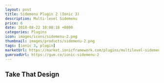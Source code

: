 ```yaml
---
layout: post
title: Sidemenu Plugin 2 (Ionic 3)
description: Multi-level Sidemenu
price: 6
date: 2018-08-22 10:08:18 +0800
categories: Plugins
icon: images/icons/sidemenu-2.png
thumbnail: images/products/sidemenu-2.png
tags: [ionic 3, plugin]
marketUrl: https://market.ionicframework.com/plugins/multilevel-sidemenu-2
gumroadUrl: https://gum.co/ionic-sidemenu-2
---
```


## Take That Design

